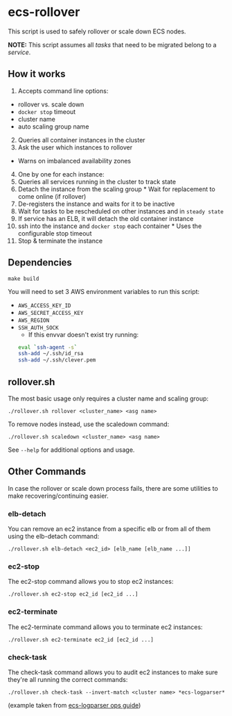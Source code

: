 # ecs-rollover

This script is used to safely rollover or scale down ECS nodes. 

**NOTE:** This script assumes all _tasks_ that need to be migrated belong to a _service_.

## How it works
1. Accepts command line options:
  * rollover vs. scale down
  * `docker stop` timeout
  * cluster name
  * auto scaling group name
2. Queries all container instances in the cluster
3. Ask the user which instances to rollover
  * Warns on imbalanced availability zones
4. One by one for each instance:
  1. Queries all services running in the cluster to track state
  2. Detach the instance from the scaling group
    * Wait for replacement to come online (if rollover)
  3. De-registers the instance and waits for it to be inactive
  4. Wait for tasks to be rescheduled on other instances and in `steady state`
  5. If service has an ELB, it will detach the old container instance
  6. ssh into the instance and `docker stop` each container
    * Uses the configurable stop timeout
  7. Stop & terminate the instance

## Dependencies

```
make build
```


You will need to set 3 AWS environment variables to run this script:

  - `AWS_ACCESS_KEY_ID`
  - `AWS_SECRET_ACCESS_KEY`
  - `AWS_REGION`
  - `SSH_AUTH_SOCK`
    - If this envvar doesn't exist try running:
    ```bash
    eval `ssh-agent -s`
    ssh-add ~/.ssh/id_rsa
    ssh-add ~/.ssh/clever.pem
    ```


## rollover.sh

The most basic usage only requires a cluster name and scaling group:
```
./rollover.sh rollover <cluster_name> <asg name>
```

To remove nodes instead, use the scaledown command: 
```
./rollover.sh scaledown <cluster_name> <asg name>
```

See `--help` for additional options and usage.

## Other Commands

In case the rollover or scale down process fails, there are some utilities to make recovering/continuing easier.

### elb-detach

You can remove an ec2 instance from a specific elb or from all of them using the elb-detach command:

```
./rollover.sh elb-detach <ec2_id> [elb_name [elb_name ...]]
```

### ec2-stop

The ec2-stop command allows you to stop ec2 instances:
```
./rollover.sh ec2-stop ec2_id [ec2_id ...]
```

### ec2-terminate

The ec2-terminate command allows you to terminate ec2 instances:
```
./rollover.sh ec2-terminate ec2_id [ec2_id ...]
```

### check-task

The check-task command allows you to audit ec2 instances to make sure they're all running the correct commands:

```
./rollover.sh check-task --invert-match <cluster name> *ecs-logparser*
```

(example taken from [ecs-logparser ops guide](https://clever.atlassian.net/wiki/display/ENG/ecs-logparser+ops+guide))
